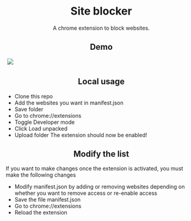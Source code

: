 <div>
<h1 align="Center">Site blocker</h1>
<p align="center">A chrome extension to block websites.</p>
<h2 align="center"> Demo </h2>
<img url="https://github.com/MarioCSan/SiteBlocker/assets/40211718/f333503f-c1fd-468a-9e12-b8d9299bf7e4" align=center/>
<img src="ttps://github.com/MarioCSan/SiteBlocker/assets/40211718/7db91d2f-58ba-402f-bed7-c0fbe9454879"/>
<h2 align="center">Local usage</h2>
  
- Clone this repo 
- Add the websites you want in manifest.json
- Save folder
- Go to chrome://extensions
- Toggle Developer mode
- Click Load unpacked 
- Upload folder
The extension should now be enabled!

<h2 align="center"> Modify the list </h2>

If you want to make changes once the extension is activated, you must make the following changes
- Modify manifest.json by adding or removing websites depending on whether you want to remove access or re-enable access
- Save the file manifest.json
- Go to chrome://extensions
- Reload the extension

</div>

